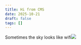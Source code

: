 ```yaml
---
title: Hi from CMS
date: 2025-10-21
draft: false
tags: []
---
```

Sometimes the sky looks like wifi![](/img/IMG_1628.jpeg)
